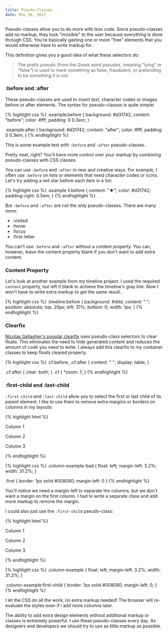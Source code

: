 ```yaml
---
title: Pseudo-Classes
date: May 30, 2013
---
```


Pseudo-classes allow you to do more with less code. Since pseudo-classes add no markup, they look "invisible" to the user because everything is done through CSS. You're basically gaining one or more "free" elements that you would otherwise have to write markup for.

This definition gives you a good idea of what these selectors do:

>The prefix pseudo (from the Greek word <em>pseudes</em>, meaning "lying" or "false") is used to mark something as false, fraudulent, or pretending to be something it is not.

### :before and :after

These pseudo-classes are used to insert text, character codes or images before or after elements. The syntax for pseudo-classes is quite simple:

{% highlight css %}
.example:before {
  background: #d31742;
  content: "before";
  color: #fff;
  padding: 0 0.3em;
}

.example:after {
  background: #d31742;
  content: "after";
  color: #fff;
  padding: 0 0.3em;
}
{% endhighlight %}

This is some example text with `:before` and `:after` pseudo-classes.

Pretty neat, right? You'll have more control over your markup by combining pseudo-classes with CSS classes.

You can use `:before` and `:after` in new and creative ways. For example, I often use `:before` on lists or elements that need character codes or icons. Let's try adding a red star before each item in a list:

{% highlight css %}
.example li:before {
  content: "★";
  color: #d31742;
  padding-right: 0.5em;
}
{% endhighlight %}

But `:before` and `:after` are not the only pseudo-classes. There are many more:

* :visited
* :hover
* :focus
* :first-letter

You can't use `:before` and `:after` without a content property. You can, however, leave the content property blank if you don't want to add extra content.

### Content Property

Let's look at another example from my timeline project. I used the required `content` property, but left it blank to achieve the timeline's gray line. Now I won't have to write extra markup to get the same result.

{% highlight css %}
.timeline:before {
  background: #ddd;
  content: " ";
  position: absolute;
  top: 20px;
  left: 31%;
  bottom: 0;
  width: 1px;
}
{% endhighlight %}

### Clearfix
[Nicolas Gallagher's popular clearfix](http://nicolasgallagher.com/micro-clearfix-hack) uses pseudo-class selectors to clear floats. This eliminates the need to hide generated content and reduces the amount of code you need to write. I always add this clearfix to my container classes to keep floats cleared properly.

{% highlight css %}
.cf:before,
.cf:after {
  content: " ";
  display: table;
}

.cf:after { clear: both; }
.cf { *zoom: 1; }
{% endhighlight %}

### :first-child and :last-child

`:first-child` and `:last-child` allow you to select the first or last child of its parent element. I like to use them to remove extra margins or borders on columns in my layouts:

{% highlight html %}
<div class="row">
  <div class="column-example-bad first">
    <p>Column 1</p>
  </div>

  <div class="column-example-bad">
    <p>Column 2</p>
  </div>

  <div class="column-example-bad">
    <p>Column 3</p>
  </div>
</div>
{% endhighlight %}

{% highlight css %}
.column-example-bad {
  float: left;
  margin-left: 3.2%;
  width: 31.2%;
}

.first {
  border: 1px solid #008080;
  margin-left: 0
}
{% endhighlight %}

You'll notice we need a margin-left to separate the columns, but we don't want a margin on the first column. I had to write a separate class and add more markup to remove the margin.

I could also just use the `:first-child` pseudo-class:

{% highlight html %}
<div class="row">
  <div class="column-example">
    <p>Column 1</p>
  </div>

  <div class="column-example">
    <p>Column 2</p>
  </div>

  <div class="column-example">
    <p>Column 3</p>
  </div>
</div>
{% endhighlight %}

{% highlight css %}
.column-example {
  float: left;
  margin-left: 3.2%;
  width: 31.2%;
}

.column-example:first-child {
  border: 1px solid #008080;
  margin-left: 0;
}
{% endhighlight %}

I let the CSS do all the work; no extra markup needed! The browser will re-evaluate the styles even if I add more columns later.

The ability to add extra design elements without additional markup or classes is extremely powerful. I use these pseudo-classes every day. As designers and developers we should try to use as little markup as possible.
